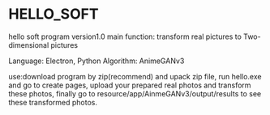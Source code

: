 # HELLO_SOFT
hello soft program
version1.0
main function:  transform real pictures to Two-dimensional pictures

Language:  Electron, Python
Algorithm:  AnimeGANv3

use:download program by zip(recommend) and upack zip file, run hello.exe and go to create pages, upload your prepared real photos and transform these photos, finally go to resource/app/AinmeGANv3/output/results to see these transformed photos.

